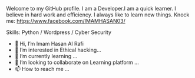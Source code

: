 Welcome to my GitHub profile. I am a Developer.I am a quick learner. I believe in hard work and efficiency. I always like to learn new things. Knock me: https://www.facebook.com/IMAMHASAN03/

Skills: Python / Wordpress / Cyber Security
- 👋 Hi, I’m Imam Hasan Al Rafi
- 👀 I’m interested in Ethical hacking...
- 🌱 I’m currently learning ...
- 💞️ I’m looking to collaborate on Learning platform ...
- 📫 How to reach me ...

<!---
g00db0y-17/g00db0y-17 is a ✨ special ✨ repository because its `README.md` (this file) appears on your GitHub profile.
You can click the Preview link to take a look at your changes.
--->
